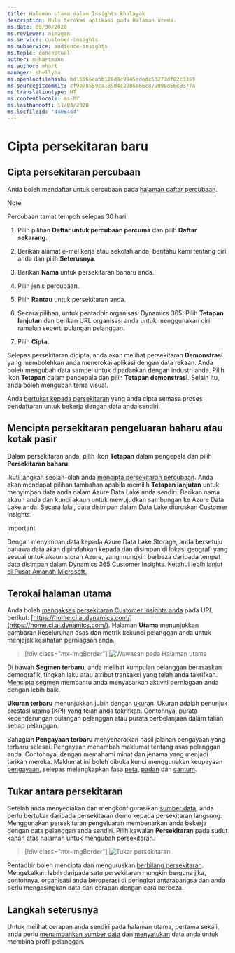 ```yaml
---
title: Halaman utama dalam Insights khalayak
description: Mula terokai aplikasi pada Halaman utama.
ms.date: 09/30/2020
ms.reviewer: nimagen
ms.service: customer-insights
ms.subservice: audience-insights
ms.topic: conceptual
author: m-hartmann
ms.author: mhart
manager: shellyha
ms.openlocfilehash: bd16966eabb126d9c9945ededc53273df02c3369
ms.sourcegitcommit: cf9b78559ca189d4c2086a66c879098d56c0377a
ms.translationtype: HT
ms.contentlocale: ms-MY
ms.lasthandoff: 11/03/2020
ms.locfileid: "4406464"
---
```

# <a name="create-a-new-environment"></a>Cipta persekitaran baru

## <a name="create-a-trial-environment"></a>Cipta persekitaran percubaan

Anda boleh mendaftar untuk percubaan pada [halaman daftar percubaan](https://dynamics.microsoft.com/get-started/free-trial/?appname=customerinsights). 

> [!NOTE]
> Percubaan tamat tempoh selepas 30 hari.

1. Pilih pilihan **Daftar untuk percubaan percuma** dan pilih **Daftar sekarang**.

1. Berikan alamat e-mel kerja atau sekolah anda, beritahu kami tentang diri anda dan pilih **Seterusnya**.

1. Berikan **Nama** untuk persekitaran baharu anda. 

1. Pilih jenis percubaan.

1. Pilih **Rantau** untuk persekitaran anda.

1. Secara pilihan, untuk pentadbir organisasi Dynamics 365: Pilih **Tetapan lanjutan** dan berikan URL organisasi anda untuk menggunakan ciri ramalan seperti pulangan pelanggan.

1. Pilih **Cipta**. 

Selepas persekitaran dicipta, anda akan melihat persekitaran **Demonstrasi** yang membolehkan anda menerokai aplikasi dengan data rekaan. Anda boleh mengubah data sampel untuk dipadankan dengan industri anda. Pilih ikon **Tetapan** dalam pengepala dan pilih **Tetapan demonstrasi**. Selain itu, anda boleh mengubah tema visual. 

Anda [bertukar kepada persekitaran](#change-between-environments) yang anda cipta semasa proses pendaftaran untuk bekerja dengan data anda sendiri.

## <a name="create-a-new-production-or-sandbox-environment"></a>Mencipta persekitaran pengeluaran baharu atau kotak pasir

Dalam persekitaran anda, pilih ikon **Tetapan** dalam pengepala dan pilih **Persekitaran baharu**.

Ikuti langkah seolah-olah anda [mencipta persekitaran percubaan](#create-a-trial-environment). Anda akan mendapat pilihan tambahan apabila memilih **Tetapan lanjutan** untuk menyimpan data anda dalam Azure Data Lake anda sendiri. Berikan nama akaun anda dan kunci akaun untuk mewujudkan sambungan ke Azure Data Lake anda. Secara lalai, data disimpan dalam Data Lake diuruskan Customer Insights.

> [!IMPORTANT]
> Dengan menyimpan data kepada Azure Data Lake Storage, anda bersetuju bahawa data akan dipindahkan kepada dan disimpan di lokasi geografi yang sesuai untuk akaun storan Azure, yang mungkin berbeza daripada tempat data disimpan dalam Dynamics 365 Customer Insights. [Ketahui lebih lanjut di Pusat Amanah Microsoft.](https://www.microsoft.com/trust-center)

## <a name="explore-the-home-page"></a>Terokai halaman utama

Anda boleh [mengakses persekitaran Customer Insights anda](https://home.ci.ai.dynamics.com/) pada URL berikut: [https://home.ci.ai.dynamics.com/](https://home.ci.ai.dynamics.com/).
Halaman **Utama** menunjukkan gambaran keseluruhan asas dan metrik kekunci pelanggan anda untuk menjejak kesihatan perniagaan anda.

> [!div class="mx-imgBorder"] 
> ![Wawasan pada Halaman utama](media/home-page-insights.png "Wawasan pada Halaman utama")

Di bawah **Segmen terbaru**, anda melihat kumpulan pelanggan berasaskan demografik, tingkah laku atau atribut transaksi yang telah anda takrifkan. [Mencipta segmen](segments.md) membantu anda menyasarkan aktiviti perniagaan anda dengan lebih baik.

**Ukuran terbaru** menunjukkan jubin dengan [ukuran](measures.md). Ukuran adalah penunjuk prestasi utama (KPI) yang telah anda takrifkan. Contohnya, purata kecenderungan pulangan pelanggan atau purata perbelanjaan dalam talian setiap pelanggan.

Bahagian **Pengayaan terbaru** menyenaraikan hasil jalanan pengayaan yang terbaru selesai. Pengayaan menambah maklumat tentang asas pelanggan anda. Contohnya, dengan memahami minat dan jenama yang menjadi tarikan mereka. Maklumat ini boleh dibuka kunci menggunakan keupayaan [pengayaan](enrichment-microsoft-graph.md), selepas melengkapkan fasa [peta](map-entities.md), [padan](match-entities.md) dan [cantum](merge-entities.md).

## <a name="change-between-environments"></a>Tukar antara persekitaran

Setelah anda menyediakan dan mengkonfigurasikan [sumber data](data-sources.md), anda perlu bertukar daripada persekitaran demo kepada persekitaran langsung. Menggunakan persekitaran pengeluaran membenarkan anda bekerja dengan data pelanggan anda sendiri. Pilih kawalan **Persekitaran** pada sudut kanan atas halaman untuk mengubah persekitaran.

> [!div class="mx-imgBorder"] 
> ![Tukar persekitaran](media/home-page-environment-switcher.png "Tukar persekitaran")

Pentadbir boleh mencipta dan menguruskan [berbilang persekitaran](manage-environments.md). Mengekalkan lebih daripada satu persekitaran mungkin berguna jika, contohnya, organisasi anda beroperasi di peringkat antarabangsa dan anda perlu mengasingkan data dan cerapan dengan cara berbeza.

## <a name="next-step"></a>Langkah seterusnya

Untuk melihat cerapan anda sendiri pada halaman utama, pertama sekali, anda perlu [menambahkan sumber data](data-sources.md) dan [menyatukan](data-unification.md) data anda untuk membina profil pelanggan.
